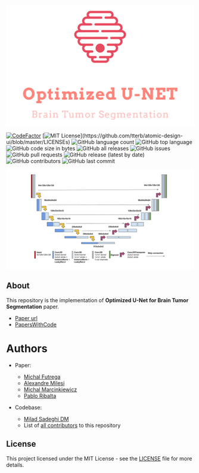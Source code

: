 ![logo](logo.png)

[![CodeFactor](https://www.codefactor.io/repository/github/everlookneversee/optimized-u-net/badge)](https://www.codefactor.io/repository/github/everlookneversee/optimized-u-net)
[![MIT License](https://img.shields.io/apm/l/atomic-design-ui.svg?)](https://github.com/tterb/atomic-design-ui/blob/master/LICENSEs)
![GitHub language count](https://img.shields.io/github/languages/count/EverLookNeverSee/Optimized-U-Net)
![GitHub top language](https://img.shields.io/github/languages/top/EverLookNeverSee/Optimized-U-Net)
![GitHub code size in bytes](https://img.shields.io/github/languages/code-size/EverLookNeverSee/Optimized-U-Net)
![GitHub all releases](https://img.shields.io/github/downloads/EverLookNeverSee/Optimized-U-Net/total)
![GitHub issues](https://img.shields.io/github/issues-raw/EverLookNeverSee/Optimized-U-Net)
![GitHub pull requests](https://img.shields.io/github/issues-pr-raw/EverLookNeverSee/Optimized-U-Net)
![GitHub release (latest by date)](https://img.shields.io/github/v/release/EverLookNeverSee/Optimized-U-Net)
![GitHub contributors](https://img.shields.io/github/contributors/EverLookNeverSee/Optimized-U-Net)
![GitHub last commit](https://img.shields.io/github/last-commit/EverLookNeverSee/Optimized-U-Net)

![unet architecture](U-Net_Diagram.png)


## About
This repository is the implementation of **Optimized U-Net for Brain Tumor Segmentation** paper.  
* [Paper url](https://arxiv.org/abs/2110.03352#)
* [PapersWithCode](https://paperswithcode.com/paper/optimized-u-net-for-brain-tumor-segmentation)


# Authors
* Paper:
    * [Michal Futrega](mailto:mfutrega@nvidia.com)
    * [Alexandre Milesi](mailto:alexandrem@nvidia.com)
    * [Michal Marcinkiewicz](mailto:michalm@nvidia.com)
    * [Pablo Ribalta](mailto:pribalta@nvidia.com)

* Codebase:
    * [Milad Sadeghi DM](https://github.com/EverLookNeverSee)
    * List of [all contributors](https://github.com/EverLookNeverSee/Optimized-U-Net/graphs/contributors) to this repository


## License
This project licensed under the MIT License - see the [LICENSE](LICENSE) file for more details.
